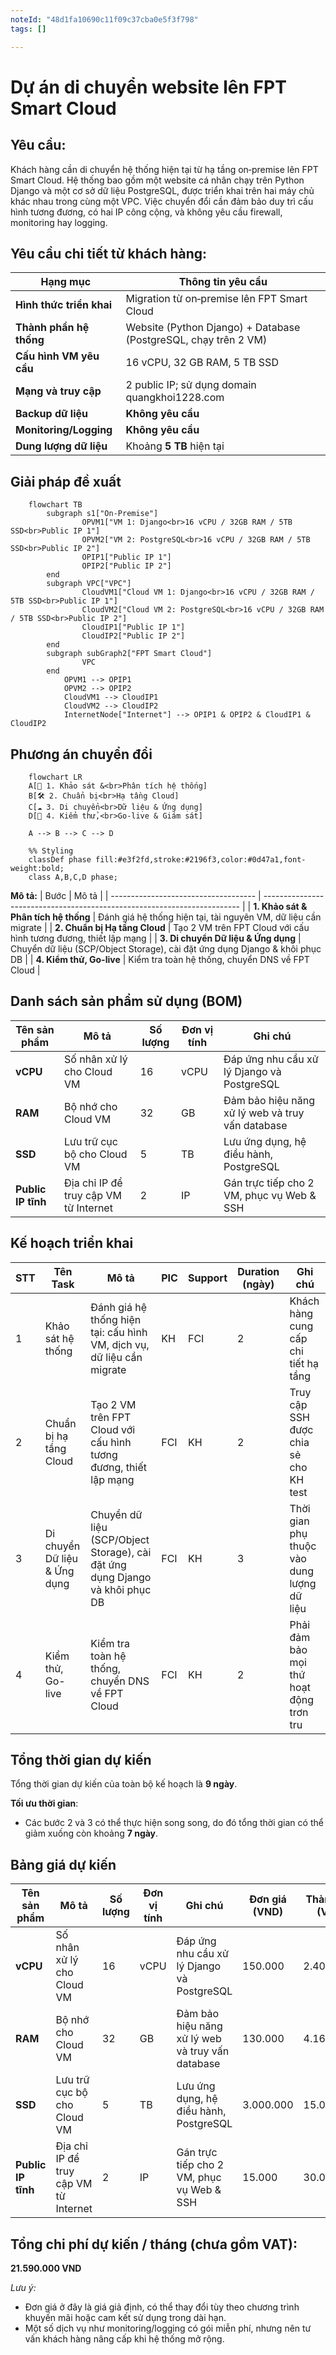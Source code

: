 ```yaml
---
noteId: "48d1fa10690c11f09c37cba0e5f3f798"
tags: []

---
```


# Dự án di chuyển website lên FPT Smart Cloud

## Yêu cầu:
Khách hàng cần di chuyển hệ thống hiện tại từ hạ tầng on‑premise lên FPT Smart Cloud. Hệ thống bao gồm một website cá nhân chạy trên Python Django và một cơ sở dữ liệu PostgreSQL, được triển khai trên hai máy chủ khác nhau trong cùng một VPC. Việc chuyển đổi cần đảm bảo duy trì cấu hình tương đương, có hai IP công cộng, và không yêu cầu firewall, monitoring hay logging.

## Yêu cầu chi tiết từ khách hàng:
| Hạng mục                 | Thông tin yêu cầu                                                                   |
| ------------------------ | ----------------------------------------------------------------------------------- |
| **Hình thức triển khai** | Migration từ on‑premise lên FPT Smart Cloud                                         |
| **Thành phần hệ thống**  | Website (Python Django) + Database (PostgreSQL, chạy trên 2 VM)                     |
| **Cấu hình VM yêu cầu**  | 16 vCPU, 32 GB RAM, 5 TB SSD                                                         |
| **Mạng và truy cập**     | 2 public IP; sử dụng domain quangkhoi1228.com                                       |
| **Backup dữ liệu**       | **Không yêu cầu**                                                                    |
| **Monitoring/Logging**   | **Không yêu cầu**                                                                    |
| **Dung lượng dữ liệu**   | Khoảng **5 TB** hiện tại                                                             |

## Giải pháp đề xuất
```mermaid
    flowchart TB
        subgraph s1["On-Premise"]
                OPVM1["VM 1: Django<br>16 vCPU / 32GB RAM / 5TB SSD<br>Public IP 1"]
                OPVM2["VM 2: PostgreSQL<br>16 vCPU / 32GB RAM / 5TB SSD<br>Public IP 2"]
                OPIP1["Public IP 1"]
                OPIP2["Public IP 2"]
        end
        subgraph VPC["VPC"]
                CloudVM1["Cloud VM 1: Django<br>16 vCPU / 32GB RAM / 5TB SSD<br>Public IP 1"]
                CloudVM2["Cloud VM 2: PostgreSQL<br>16 vCPU / 32GB RAM / 5TB SSD<br>Public IP 2"]
                CloudIP1["Public IP 1"]
                CloudIP2["Public IP 2"]
        end
        subgraph subGraph2["FPT Smart Cloud"]
                VPC
        end
            OPVM1 --> OPIP1
            OPVM2 --> OPIP2
            CloudVM1 --> CloudIP1
            CloudVM2 --> CloudIP2
            InternetNode["Internet"] --> OPIP1 & OPIP2 & CloudIP1 & CloudIP2
```

## Phương án chuyển đổi
```mermaid
    flowchart LR
    A[📌 1. Khảo sát &<br>Phân tích hệ thống]
    B[🛠️ 2. Chuẩn bị<br>Hạ tầng Cloud]
    C[☁️ 3. Di chuyển<br>Dữ liệu & Ứng dụng]
    D[🚀 4. Kiểm thử,<br>Go-live & Giám sát]

    A --> B --> C --> D

    %% Styling
    classDef phase fill:#e3f2fd,stroke:#2196f3,color:#0d47a1,font-weight:bold;
    class A,B,C,D phase;
```

**Mô tả:**
| Bước                                 | Mô tả                                                                    |
| ------------------------------------ | ------------------------------------------------------------------------ |
| **1. Khảo sát & Phân tích hệ thống** | Đánh giá hệ thống hiện tại, tài nguyên VM, dữ liệu cần migrate           |
| **2. Chuẩn bị Hạ tầng Cloud**        | Tạo 2 VM trên FPT Cloud với cấu hình tương đương, thiết lập mạng        |
| **3. Di chuyển Dữ liệu & Ứng dụng**  | Chuyển dữ liệu (SCP/Object Storage), cài đặt ứng dụng Django & khôi phục DB      |
| **4. Kiểm thử, Go-live**  | Kiểm tra toàn hệ thống, chuyển DNS về FPT Cloud                        |

## Danh sách sản phẩm sử dụng (BOM)

| Tên sản phẩm             | Mô tả                                                   | Số lượng | Đơn vị tính | Ghi chú                                            |
| ------------------------ | ------------------------------------------------------- | -------- | ----------- | -------------------------------------------------- |
| **vCPU**                 | Số nhân xử lý cho Cloud VM                              | 16       | vCPU        | Đáp ứng nhu cầu xử lý Django và PostgreSQL         |
| **RAM**                  | Bộ nhớ cho Cloud VM                                     | 32       | GB          | Đảm bảo hiệu năng xử lý web và truy vấn database   |
| **SSD**                  | Lưu trữ cục bộ cho Cloud VM                             | 5        | TB          | Lưu ứng dụng, hệ điều hành, PostgreSQL             |
| **Public IP tĩnh**       | Địa chỉ IP để truy cập VM từ Internet                   | 2        | IP          | Gán trực tiếp cho 2 VM, phục vụ Web & SSH         |

## Kế hoạch triển khai
| **STT** | **Tên Task**                     | **Mô tả**                                                                         | **PIC** | **Support** | **Duration (ngày)** | **Ghi chú**                             |
| ------- | -------------------------------- | --------------------------------------------------------------------------------- | ------- | ----------- | ------------------- | --------------------------------------- |
| 1       | Khảo sát hệ thống                | Đánh giá hệ thống hiện tại: cấu hình VM, dịch vụ, dữ liệu cần migrate            | KH      | FCI         | 2                   | Khách hàng cung cấp chi tiết hạ tầng    |
| 2       | Chuẩn bị hạ tầng Cloud           | Tạo 2 VM trên FPT Cloud với cấu hình tương đương, thiết lập mạng                | FCI     | KH          | 2                   | Truy cập SSH được chia sẻ cho KH test   |
| 3       | Di chuyển Dữ liệu & Ứng dụng     | Chuyển dữ liệu (SCP/Object Storage), cài đặt ứng dụng Django và khôi phục DB    | FCI     | KH          | 3                   | Thời gian phụ thuộc vào dung lượng dữ liệu |
| 4       | Kiểm thử, Go-live                | Kiểm tra toàn hệ thống, chuyển DNS về FPT Cloud                                  | FCI     | KH          | 2                   | Phải đảm bảo mọi thứ hoạt động trơn tru  |

## Tổng thời gian dự kiến
Tổng thời gian dự kiến của toàn bộ kế hoạch là **9 ngày**. 

**Tối ưu thời gian**: 
- Các bước 2 và 3 có thể thực hiện song song, do đó tổng thời gian có thể giảm xuống còn khoảng **7 ngày**.

## Bảng giá dự kiến
| Tên sản phẩm             | Mô tả                                                   | Số lượng | Đơn vị tính | Ghi chú                                            | Đơn giá (VND) | Thành tiền (VND) |
| ------------------------ | ------------------------------------------------------- | -------- | ----------- | -------------------------------------------------- | ------------- | ---------------- |
| **vCPU**                 | Số nhân xử lý cho Cloud VM                              | 16       | vCPU        | Đáp ứng nhu cầu xử lý Django và PostgreSQL         | 150.000       | 2.400.000        |
| **RAM**                  | Bộ nhớ cho Cloud VM                                     | 32       | GB          | Đảm bảo hiệu năng xử lý web và truy vấn database   | 130.000       | 4.160.000        |
| **SSD**                  | Lưu trữ cục bộ cho Cloud VM                             | 5        | TB          | Lưu ứng dụng, hệ điều hành, PostgreSQL             | 3.000.000     | 15.000.000       |
| **Public IP tĩnh**       | Địa chỉ IP để truy cập VM từ Internet                   | 2        | IP          | Gán trực tiếp cho 2 VM, phục vụ Web & SSH         | 15.000        | 30.000           |

## Tổng chi phí dự kiến / tháng (chưa gồm VAT):
**21.590.000 VND**

_Lưu ý:_
- Đơn giá ở đây là giá giả định, có thể thay đổi tùy theo chương trình khuyến mãi hoặc cam kết sử dụng trong dài hạn.
- Một số dịch vụ như monitoring/logging có gói miễn phí, nhưng nên tư vấn khách hàng nâng cấp khi hệ thống mở rộng.
